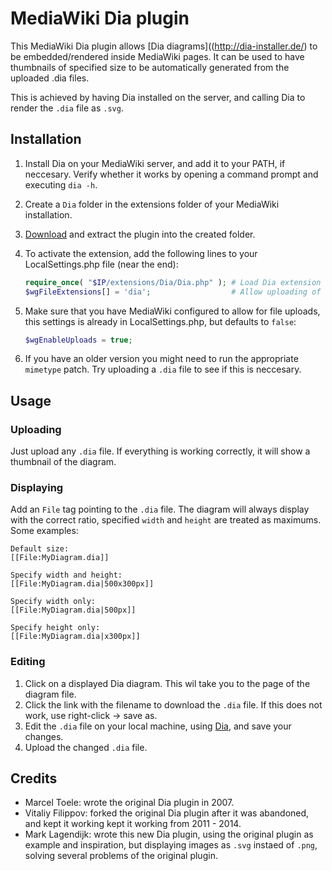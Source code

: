 # MediaWiki Dia plugin
This MediaWiki Dia plugin allows [Dia diagrams]((http://dia-installer.de/) to be embedded/rendered inside MediaWiki pages. It can be used to have thumbnails of specified size to be automatically generated from the uploaded .dia files.

This is achieved by having Dia installed on the server, and calling Dia to render the `.dia` file as `.svg`.

## Installation
1. Install Dia on your MediaWiki server, and add it to your PATH, if neccesary. Verify whether it works by opening a command prompt and executing `dia -h`.
2. Create a `Dia` folder in the extensions folder of your MediaWiki installation.
3. [Download](https://github.com/marklagendijk/mediawiki-dia/archive/master.zip) and extract the plugin into the created folder.
4. To activate the extension, add the following lines to your LocalSettings.php file (near the end):

   ``` php
   require_once( "$IP/extensions/Dia/Dia.php" ); # Load Dia extension
   $wgFileExtensions[] = 'dia';                  # Allow uploading of dia files
   ```
5. Make sure that you have MediaWiki configured to allow for file uploads, this settings is already in LocalSettings.php, but defaults to `false`:
 
   ``` php
   $wgEnableUploads = true;
   ```
6. If you have an older version you might need to run the appropriate `mimetype` patch. Try uploading a `.dia` file to see if this is neccesary.

## Usage
### Uploading
Just upload any `.dia` file. If everything is working correctly, it will show a thumbnail of the diagram.

### Displaying
Add an `File` tag pointing to the `.dia` file. The diagram will always display with the correct ratio, specified `width` and `height` are treated as maximums. Some examples:
```
Default size:
[[File:MyDiagram.dia]]

Specify width and height:
[[File:MyDiagram.dia|500x300px]]

Specify width only:
[[File:MyDiagram.dia|500px]]

Specify height only:
[[File:MyDiagram.dia|x300px]]
```

### Editing
1. Click on a displayed Dia diagram. This wil take you to the page of the diagram file.
2. Click the link with the filename to download the `.dia` file. If this does not work, use right-click -> save as.
3. Edit the `.dia` file on your local machine, using [Dia](http://dia-installer.de), and save your changes.
4. Upload the changed `.dia` file.

## Credits
- Marcel Toele: wrote the original Dia plugin in 2007.
- Vitaliy Filippov: forked the original Dia plugin after it was abandoned, and kept it working kept it working from 2011 - 2014.
- Mark Lagendijk: wrote this new Dia plugin, using the original plugin as example and inspiration, but displaying images as `.svg` instaed of `.png`, solving several problems of the original plugin.

